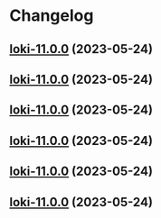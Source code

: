# Changelog



## [loki-11.0.0](https://github.com/truecharts/charts/compare/loki-10.0.5...loki-11.0.0) (2023-05-24)




## [loki-11.0.0](https://github.com/truecharts/charts/compare/loki-10.0.5...loki-11.0.0) (2023-05-24)




## [loki-11.0.0](https://github.com/truecharts/charts/compare/loki-10.0.5...loki-11.0.0) (2023-05-24)




## [loki-11.0.0](https://github.com/truecharts/charts/compare/loki-10.0.5...loki-11.0.0) (2023-05-24)




## [loki-11.0.0](https://github.com/truecharts/charts/compare/loki-10.0.5...loki-11.0.0) (2023-05-24)




## [loki-11.0.0](https://github.com/truecharts/charts/compare/loki-10.0.5...loki-11.0.0) (2023-05-24)

